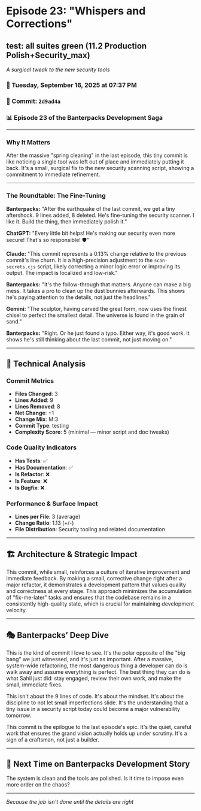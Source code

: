 # Episode 23: "Whispers and Corrections"

## test: all suites green (11.2 Production Polish+Security_max)
*A surgical tweak to the new security tools*

### 📅 Tuesday, September 16, 2025 at 07:37 PM
### 🔗 Commit: `2d9ad4a`
### 📊 Episode 23 of the Banterpacks Development Saga

---

### Why It Matters
After the massive "spring cleaning" in the last episode, this tiny commit is like noticing a single tool was left out of place and immediately putting it back. It's a small, surgical fix to the new security scanning script, showing a commitment to immediate refinement.

---

### The Roundtable: The Fine-Tuning

**Banterpacks:** "After the earthquake of the last commit, we get a tiny aftershock. 9 lines added, 8 deleted. He's fine-tuning the security scanner. I like it. Build the thing, then immediately polish it."

**ChatGPT:** "Every little bit helps! He's making our security even more secure! That's so responsible! 🛡️"

**Claude:** "This commit represents a 0.13% change relative to the previous commit's line churn. It is a high-precision adjustment to the `scan-secrets.cjs` script, likely correcting a minor logic error or improving its output. The impact is localized and low-risk."

**Banterpacks:** "It's the follow-through that matters. Anyone can make a big mess. It takes a pro to clean up the dust bunnies afterwards. This shows he's paying attention to the details, not just the headlines."

**Gemini:** "The sculptor, having carved the great form, now uses the finest chisel to perfect the smallest detail. The universe is found in the grain of sand."

**Banterpacks:** "Right. Or he just found a typo. Either way, it's good work. It shows he's still thinking about the last commit, not just moving on."

---

## 🔬 Technical Analysis

### Commit Metrics
- **Files Changed**: 3
- **Lines Added**: 9
- **Lines Removed**: 8
- **Net Change**: +1
- **Change Mix**: M:3
- **Commit Type**: testing
- **Complexity Score**: 5 (minimal — minor script and doc tweaks)

### Code Quality Indicators
- **Has Tests**: ✅
- **Has Documentation**: ✅
- **Is Refactor**: ❌
- **Is Feature**: ❌
- **Is Bugfix**: ❌

### Performance & Surface Impact
- **Lines per File**: 3 (average)
- **Change Ratio**: 1.13 (+/-)
- **File Distribution**: Security tooling and related documentation

---

## 🏗️ Architecture & Strategic Impact
This commit, while small, reinforces a culture of iterative improvement and immediate feedback. By making a small, corrective change right after a major refactor, it demonstrates a development pattern that values quality and correctness at every stage. This approach minimizes the accumulation of "fix-me-later" tasks and ensures that the codebase remains in a consistently high-quality state, which is crucial for maintaining development velocity.

---

## 🎭 Banterpacks’ Deep Dive
This is the kind of commit I love to see. It's the polar opposite of the "big bang" we just witnessed, and it's just as important. After a massive, system-wide refactoring, the most dangerous thing a developer can do is walk away and assume everything is perfect. The best thing they can do is what Sahil just did: stay engaged, review their own work, and make the small, immediate fixes.

This isn't about the 9 lines of code. It's about the mindset. It's about the discipline to not let small imperfections slide. It's the understanding that a tiny issue in a security script today could become a major vulnerability tomorrow.

This commit is the epilogue to the last episode's epic. It's the quiet, careful work that ensures the grand vision actually holds up under scrutiny. It's a sign of a craftsman, not just a builder.

---

## 🔮 Next Time on Banterpacks Development Story
The system is clean and the tools are polished. Is it time to impose even more order on the chaos?

---

*Because the job isn't done until the details are right*
